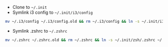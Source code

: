 * Clone to `~/.init`
* Symlink i3 config to `~/.init/i3/config`
```bash
mv ~/.i3/config ~/.i3/config.old && rm ~/.i3/config && ln -s ~/.init/i3/config ~/.i3/config
```
* Symlink .zshrc to `~/.zshrc`
```bash
mv ~/.zshrc ~/.zshrc.old && rm ~/.zshrc && ln -s ~/.init/zsh/.zshrc ~/.zshrc`
```
